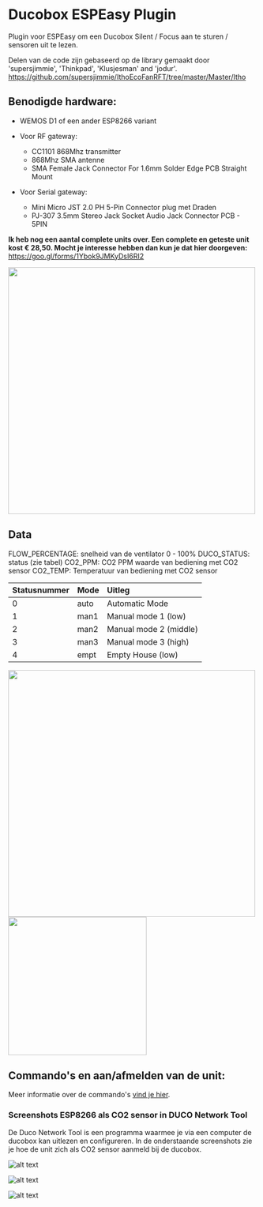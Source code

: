 # Ducobox ESPEasy Plugin
Plugin voor ESPEasy om een Ducobox Silent / Focus aan te sturen / sensoren uit te lezen. 

Delen van de code zijn gebaseerd op de library gemaakt door 'supersjimmie', 'Thinkpad', 'Klusjesman' and 'jodur'. https://github.com/supersjimmie/IthoEcoFanRFT/tree/master/Master/Itho 

## Benodigde hardware:
- WEMOS D1 of een ander ESP8266 variant

- Voor RF gateway: 
   * CC1101 868Mhz transmitter
   * 868Mhz SMA antenne
   * SMA Female Jack Connector For 1.6mm Solder Edge PCB Straight Mount 

- Voor Serial gateway: 
   * Mini Micro JST 2.0 PH 5-Pin Connector plug met Draden
   * PJ-307 3.5mm Stereo Jack Socket Audio Jack Connector PCB - 5PIN 

**Ik heb nog een aantal complete units over. Een complete en geteste unit kost € 28,50. Mocht je interesse hebben dan kun je dat hier doorgeven:** https://goo.gl/forms/1Ybok9JMKyDsI6RI2 

<img src="https://github.com/arnemauer/Ducobox-ESPEasy-Plugin/raw/master/Screenshots%20Duco%20Network%20Tool/HARDWARE.jpg" width="500">  

 
 ## Data

FLOW_PERCENTAGE: snelheid van de ventilator 0 - 100%
DUCO_STATUS: status (zie tabel)
CO2_PPM: CO2 PPM waarde van bediening met CO2 sensor
CO2_TEMP: Temperatuur van bediening met CO2 sensor

|Statusnummer  |Mode|Uitleg                          |
|:-------------|:-------|:---------------------------|
|0             |auto    |Automatic Mode              |
|1             |man1    |Manual mode 1 (low)         |
|2             |man2    |Manual mode 2 (middle)      |
|3             |man3    |Manual mode 3 (high)        |  
|4             |empt    |Empty House (low)           |

<img src="https://github.com/arnemauer/Ducobox-ESPEasy-Plugin/raw/master/Screenshots%20Duco%20Network%20Tool/ESPEASY-DUCOPLUGIN-DEVICEPAGE.png" width="500">     <img src="https://github.com/arnemauer/Ducobox-ESPEasy-Plugin/raw/master/Screenshots%20Duco%20Network%20Tool/ESPEASY-DUCOPLUGIN-RFGW-TASK-SETTINGS.png" width="280">

    
## Commando's en aan/afmelden van de unit:

Meer informatie over de commando's [vind je hier](https://github.com/arnemauer/Ducobox-ESPEasy-Plugin/wiki/Commando's
).


### Screenshots ESP8266 als CO2 sensor in DUCO Network Tool ###
De Duco Network Tool is een programma waarmee je via een computer de ducobox kan uitlezen en configureren. In de onderstaande screenshots zie je hoe de unit zich als CO2 sensor aanmeld bij de ducobox.

![alt text](https://github.com/arnemauer/Ducobox-ESPEasy-Plugin/raw/master/Screenshots%20Duco%20Network%20Tool/CO2sensorpage.png)


![alt text](https://github.com/arnemauer/Ducobox-ESPEasy-Plugin/raw/master/Screenshots%20Duco%20Network%20Tool/devicetable.png)


![alt text](https://github.com/arnemauer/Ducobox-ESPEasy-Plugin/raw/master/Screenshots%20Duco%20Network%20Tool/network.png)
